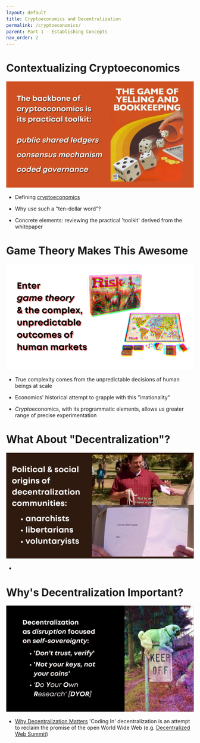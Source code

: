 ```yaml
---
layout: default
title: Cryptoeconomics and Decentralization
permalink: /cryptoeconomics/
parent: Part 1 - Establishing Concepts
nav_order: 2
---
```


# Contextualizing Cryptoeconomics

![Cryptoeconomics 1](figures/crypto-1.png)
<br>

* Defining [cryptoeconomics](https://en.wikiversity.org/wiki/Cryptoeconomics)

* Why use such a "ten-dollar word"?

* Concrete elements: reviewing the practical 'toolkit' derived from the whitepaper

# Game Theory Makes This Awesome

![Cryptoeconomics 2](figures/crypto-2.png)
<br>

* True complexity comes from the unpredictable decisions of human beings at scale

* Economics' historical attempt to grapple with this "irrationality"

* *Crypto*economics, with its programmatic elements, allows us greater range of precise experimentation

# What About "Decentralization"?

![Cryptoeconomics 3](figures/crypto-3.png)
<br>

* 

# Why's Decentralization Important?

![Cryptoeconomics 4](figures/crypto-4.png)
<br>

* [Why Decentralization Matters](https://onezero.medium.com/why-decentralization-matters-5e3f79f7638e) 'Coding In' decentralization is an attempt to reclaim the promise of the open World Wide Web (e.g. [Decentralized Web Summit](https://www.decentralizedweb.net/about/))


